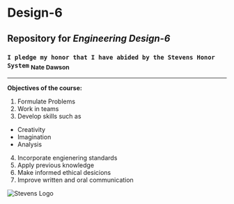 # **Design-6**
## Repository for _Engineering Design-6_
###  `I pledge my honor that I have abided by the Stevens Honor System` <sub>Nate Dawson<sub>

---

**Objectives of the course:**
1. Formulate Problems
2. Work in teams
3. Develop skills such as
-    Creativity
-    Imagination
-    Analysis
4. Incorporate engienering standards
5. Apply previous knowledge
6. Make informed ethical desicions
7. Improve written and oral communication

![Stevens Logo](desgign-6/StevensLogo.jpg "Stevens Logo")
